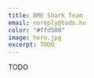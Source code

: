 ```yaml
---
title: BME Shark Team
email: noreply@todo.hu
color: "#ffd500"
image: hero.jpg
excerpt: TODO
---
```


TODO
